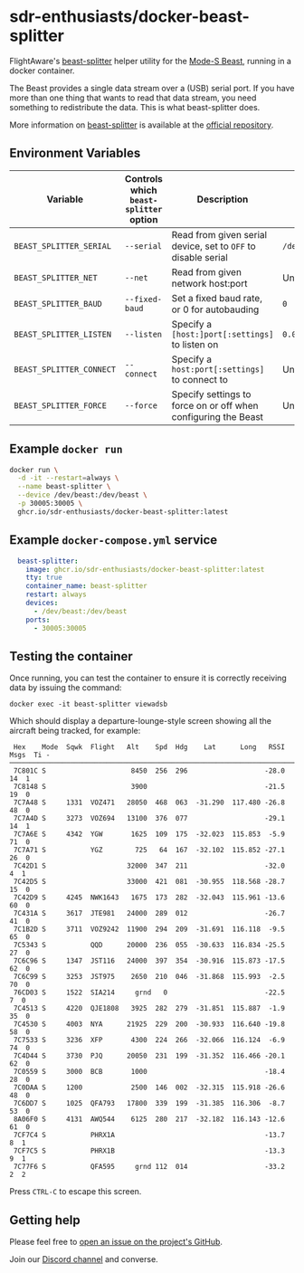 # sdr-enthusiasts/docker-beast-splitter

FlightAware's [beast-splitter][1] helper utility for the [Mode-S Beast][2], running in a docker container.

The Beast provides a single data stream over a (USB) serial port. If you have more than one thing that wants to read that data stream, you need something to redistribute the data. This is what beast-splitter does.

More information on [beast-splitter][1] is available at the [official repository][1].

## Environment Variables

| Variable | Controls which `beast-splitter` option | Description | Default |
| -------- | -------------------------------------- | ----------- | ------- |
| `BEAST_SPLITTER_SERIAL`  | `--serial`     | Read from given serial device, set to `OFF` to disable serial  | `/dev/beast` |
| `BEAST_SPLITTER_NET`     | `--net`        | Read from given network host:port                              | Unset |
| `BEAST_SPLITTER_BAUD`    | `--fixed-baud` | Set a fixed baud rate, or 0 for autobauding                    | `0` |
| `BEAST_SPLITTER_LISTEN`  | `--listen`     | Specify a `[host:]port[:settings]` to listen on                | `0.0.0.0:30005:R` |
| `BEAST_SPLITTER_CONNECT` | `--connect`    | Specify a `host:port[:settings]` to connect to                 | Unset |
| `BEAST_SPLITTER_FORCE`   | `--force`      | Specify settings to force on or off when configuring the Beast | Unset |

## Example `docker run`

```bash
docker run \
  -d -it --restart=always \
  --name beast-splitter \
  --device /dev/beast:/dev/beast \
  -p 30005:30005 \
  ghcr.io/sdr-enthusiasts/docker-beast-splitter:latest
```

## Example `docker-compose.yml` service

```yaml
  beast-splitter:
    image: ghcr.io/sdr-enthusiasts/docker-beast-splitter:latest
    tty: true
    container_name: beast-splitter
    restart: always
    devices:
      - /dev/beast:/dev/beast
    ports:
      - 30005:30005
```

## Testing the container

Once running, you can test the container to ensure it is correctly receiving data by issuing the command:

```shell
docker exec -it beast-splitter viewadsb
```

Which should display a departure-lounge-style screen showing all the aircraft being tracked, for example:

```
 Hex    Mode  Sqwk  Flight   Alt    Spd  Hdg    Lat      Long   RSSI  Msgs  Ti -
────────────────────────────────────────────────────────────────────────────────
 7C801C S                     8450  256  296                   -28.0    14  1
 7C8148 S                     3900                             -21.5    19  0
 7C7A48 S     1331  VOZ471   28050  468  063  -31.290  117.480 -26.8    48  0
 7C7A4D S     3273  VOZ694   13100  376  077                   -29.1    14  1
 7C7A6E S     4342  YGW       1625  109  175  -32.023  115.853  -5.9    71  0
 7C7A71 S           YGZ        725   64  167  -32.102  115.852 -27.1    26  0
 7C42D1 S                    32000  347  211                   -32.0     4  1
 7C42D5 S                    33000  421  081  -30.955  118.568 -28.7    15  0
 7C42D9 S     4245  NWK1643   1675  173  282  -32.043  115.961 -13.6    60  0
 7C431A S     3617  JTE981   24000  289  012                   -26.7    41  0
 7C1B2D S     3711  VOZ9242  11900  294  209  -31.691  116.118  -9.5    65  0
 7C5343 S           QQD      20000  236  055  -30.633  116.834 -25.5    27  0
 7C6C96 S     1347  JST116   24000  397  354  -30.916  115.873 -17.5    62  0
 7C6C99 S     3253  JST975    2650  210  046  -31.868  115.993  -2.5    70  0
 76CD03 S     1522  SIA214     grnd   0                        -22.5     7  0
 7C4513 S     4220  QJE1808   3925  282  279  -31.851  115.887  -1.9    35  0
 7C4530 S     4003  NYA      21925  229  200  -30.933  116.640 -19.8    58  0
 7C7533 S     3236  XFP       4300  224  266  -32.066  116.124  -6.9    74  0
 7C4D44 S     3730  PJQ      20050  231  199  -31.352  116.466 -20.1    62  0
 7C0559 S     3000  BCB       1000                             -18.4    28  0
 7C0DAA S     1200            2500  146  002  -32.315  115.918 -26.6    48  0
 7C6DD7 S     1025  QFA793   17800  339  199  -31.385  116.306  -8.7    53  0
 8A06F0 S     4131  AWQ544    6125  280  217  -32.182  116.143 -12.6    61  0
 7CF7C4 S           PHRX1A                                     -13.7     8  1
 7CF7C5 S           PHRX1B                                     -13.3     9  1
 7C77F6 S           QFA595     grnd 112  014                   -33.2     2  2
```

Press `CTRL-C` to escape this screen.

## Getting help

Please feel free to [open an issue on the project's GitHub](https://github.com/sdr-enthusiasts/docker-beast-splitter/issues).

Join our [Discord channel](https://discord.gg/sTf9uYF) and converse.

[1]: https://github.com/flightaware/beast-splitter
[2]: http://www.modesbeast.com/
